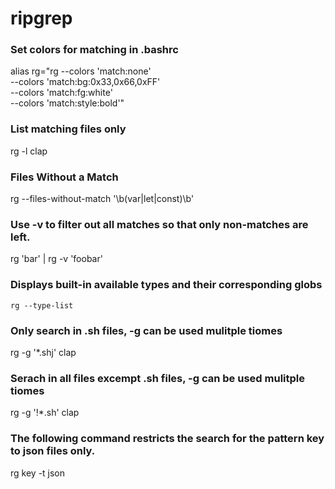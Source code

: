 # ripgrep

### Set colors for matching in .bashrc

alias rg="rg --colors 'match:none' \
    --colors 'match:bg:0x33,0x66,0xFF' \
    --colors 'match:fg:white' \
    --colors 'match:style:bold'"


### List matching files only

rg -l clap	

### Files Without a Match

rg --files-without-match '\b(var|let|const)\b'

### Use -v to filter out all matches so that only non-matches are left.

rg 'bar' | rg -v 'foobar'


### Displays built-in available types and their corresponding globs

    rg --type-list	

### Only search in .sh files, -g can be used mulitple tiomes

 rg -g '*.shj' clap	

### Serach in all files excempt .sh files, -g can be used mulitple tiomes

 rg -g '!*.sh' clap	


### The following command restricts the search for the pattern key to json files only.

rg key -t json
